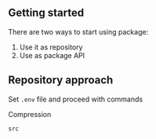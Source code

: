 ## Getting started

There are two ways to start using package:
1) Use it as repository 
2) Use as package API

## Repository approach

Set `.env` file and proceed with commands

Compression
```
src
```

##

